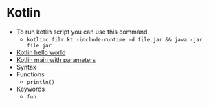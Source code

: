# Kotlin

- To run kotlin script you can use this command
    - `kotlinc filr.kt -include-runtime -d file.jar && java -jar file.jar`
- [Kotlin hello world](example/1_hello_world.kt)
- [Kotlin main with parameters](example/2_main_with_parameters.kt)
- Syntax
- Functions
    - `println()`
- Keywords
    - `fun`
